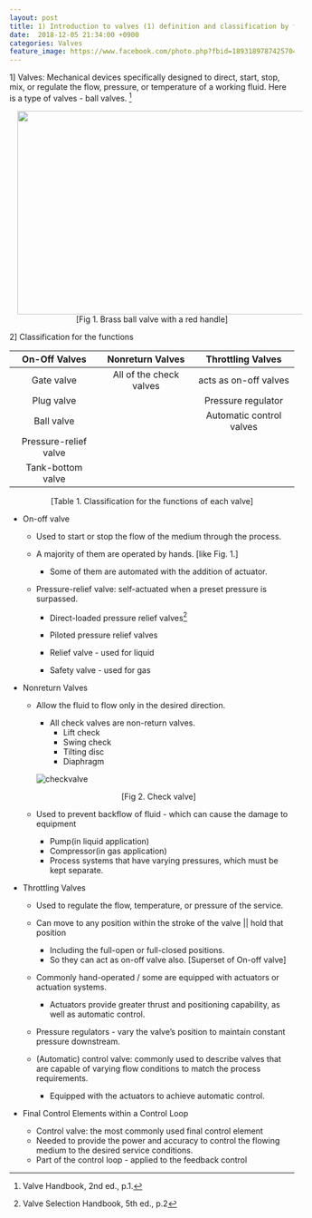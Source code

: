 ```yaml
---
layout: post
title: 1) Introduction to valves (1) definition and classification by function
date:  2018-12-05 21:34:00 +0900
categories: Valves
feature_image: https://www.facebook.com/photo.php?fbid=1893189787425704&set=a.1893187554092594&type=3&theater
---
```


1] Valves: Mechanical devices specifically designed to direct, start, stop, mix, or regulate the flow, pressure, or temperature of a working fluid. Here is a type of valves - ball valves.   [^1]



<div class="separator" style="clear: both; text-align: center;"><a href="https://www.directmaterial.com/media/catalog/product/cache/1/image/9df78eab33525d08d6e5fb8d27136e95/2/6/2642707.jpg" imageanchor="1" style="margin-left: 1em; margin-right: 1em;"><img border="0" src="https://www.directmaterial.com/media/catalog/product/cache/1/image/9df78eab33525d08d6e5fb8d27136e95/2/6/2642707.jpg" width="640" height="359" data-original-width="590" data-original-height="331" /></a></div>



<center>[Fig 1. Brass ball valve with a red handle]</center>

2] Classification for the functions

|     On-Off Valves     |    Nonreturn Valves     |    Throttling Valves     |
| :-------------------: | :---------------------: | :----------------------: |
|      Gate valve       | All of the check valves |  acts as on-off valves   |
|      Plug valve       |                         |    Pressure regulator    |
|      Ball valve       |                         | Automatic control valves |
| Pressure-relief valve |                         |                          |
|   Tank-bottom valve   |                         |                          |



<center>[Table 1. Classification for the functions of each valve]</center>

 * On-off valve

   * Used to start or stop the flow of the medium through the process.
   * A majority of them are operated by hands. [like Fig. 1.]

     * Some of them are automated with the addition of actuator.
   * Pressure-relief valve: self-actuated when a preset pressure is surpassed.
     * Direct-loaded pressure relief valves[^2]
     * Piloted pressure relief valves
     * Relief valve - used for liquid

     * Safety valve - used for gas

* Nonreturn Valves

  * Allow the fluid to flow only in the desired direction.

    * All check valves are non-return valves.
      * Lift check
      * Swing check
      * Tilting disc
      * Diaphragm

    ![checkvalve](https://4.imimg.com/data4/VF/JI/FUSIONI-14455473/prod-image-500x500.jpg)

  <center>[Fig 2. Check valve]</center>

  * Used to prevent backflow of fluid - which can cause the damage to equipment

    * Pump(in liquid application)
    * Compressor(in gas application)
    * Process systems that have varying pressures, which must be kept separate.

* Throttling Valves

  * Used to regulate the flow, temperature, or pressure of the service.

  * Can move to any position within the stroke of the valve || hold that position

    * Including the full-open or full-closed positions.
    * So they can act as on-off valve also. [Superset of On-off valve]

  * Commonly hand-operated / some are equipped with actuators or actuation systems.

    * Actuators provide greater thrust and positioning capability, as well as automatic control.

  * Pressure regulators - vary the valve’s position to maintain constant pressure downstream.

  * (Automatic) control valve: commonly used to describe valves that are capable of varying flow conditions to match the process requirements.

    * Equipped with the actuators to achieve automatic control.

* Final Control Elements within a Control Loop

  * Control valve: the most commonly used final control element
  * Needed to provide the power and accuracy to control the flowing medium to the desired service conditions.
  * Part of the control loop - applied to the feedback control



[^1]: Valve Handbook, 2nd ed., p.1. 

[^2]: Valve Selection Handbook, 5th ed., p.2